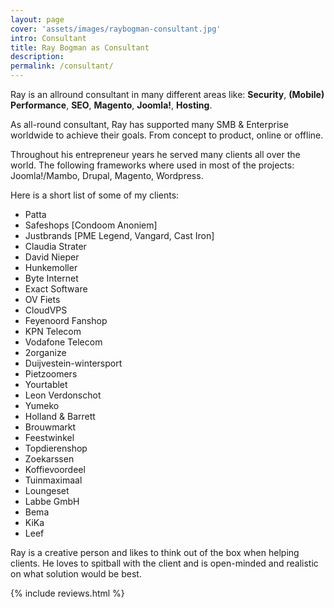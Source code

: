 ```yaml
---
layout: page
cover: 'assets/images/raybogman-consultant.jpg'
intro: Consultant
title: Ray Bogman as Consultant
description:
permalink: /consultant/
---
```


Ray is an allround consultant in many different areas like: **Security**, **(Mobile) Performance**, **SEO**, **Magento**, **Joomla!**, **Hosting**.

As all-round consultant, Ray has supported many SMB & Enterprise worldwide to achieve their goals. From concept to product, online or offline.

Throughout his entrepreneur years he served many clients all over the world.
The following frameworks where used in most of the projects: Joomla!/Mambo, Drupal, Magento, Wordpress.

Here is a short list of some of my clients:
- Patta
- Safeshops [Condoom Anoniem]
- Justbrands [PME Legend, Vangard, Cast Iron]
- Claudia Strater
- David Nieper
- Hunkemoller
- Byte Internet
- Exact Software
- OV Fiets
- CloudVPS
- Feyenoord Fanshop
- KPN Telecom
- Vodafone Telecom
- 2organize
- Duijvestein-wintersport
- Pietzoomers
- Yourtablet
- Leon Verdonschot
- Yumeko
- Holland & Barrett
- Brouwmarkt
- Feestwinkel
- Topdierenshop
- Zoekarssen
- Koffievoordeel
- Tuinmaximaal
- Loungeset
- Labbe GmbH
- Bema
- KiKa
- Leef

Ray is a creative person and likes to think out of the box when helping clients. He loves to spitball with the client and is open-minded and realistic on what solution would be best.

{% include reviews.html %}

